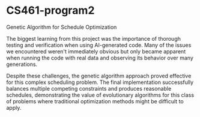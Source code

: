 # CS461-program2
 Genetic Algorithm for Schedule Optimization

The biggest learning from this project was the importance of thorough testing and verification when using AI-generated code. Many of the issues we encountered weren't immediately obvious but only became apparent when running the code with real data and observing its   behavior over many generations.  

Despite these challenges, the genetic algorithm approach proved effective for this complex scheduling problem. The final implementation successfully balances multiple competing constraints and produces reasonable schedules, demonstrating the value of evolutionary algorithms 
  for this class of problems where traditional optimization methods might be difficult to apply.  
